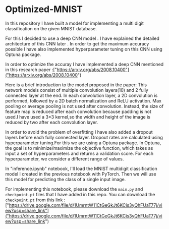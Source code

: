 # Optimized-MNIST



In this repository I have built a model for implementing a multi digit classification on the given MNIST database.

For this I decided to use a deep CNN model . I have explained the detailed architecture of this CNN later . In order to get the maximum accuracy possible I have also implemented hyperparameter tuning on this CNN using Optuna package.


In order to optimize the accuray I have implemented a deep CNN mentioned in this research paper :["https://arxiv.org/abs/2008.10400"]("https://arxiv.org/abs/2008.10400")

Here is a brief introduction to the model proposed in the paper: This network models consist of multiple convolution layers(10) and 2 fully connected layer at the end. In each convolution layer, a 2D convolution is performed, followed by a 2D batch normalization and ReLU activation. Max pooling or average pooling is not used after convolution. Instead, the size of feature map is reduced after each convolution because padding is not used.I have used a 3×3 kernel,so the width and height of the image is reduced by two after each convolution layer.

In order to avoid the problem of overfitting I have also added a dropout layers before each fully connected layer. Dropout rates are calculated using hyperparameter tuning.For this we are using a Optuna package. In Optuna, the goal is to minimize/maximize the objective function, which takes as input a set of hyperparameters and returns a validation score. For each hyperparameter, we consider a different range of values.



In "inference.ipynb" notebook, I'll load the MNIST multidigit classification model I created in the previous notebook with PyTorch. Then we will use this model for predicting the class of a single input image.

For implementing this notebook, please download the `main.py` and `checkpoint.pt` files that I have added in this repo.
You can download the `checkpoint.pt` from this link : 
["https://drive.google.com/file/d/1UmrntW11CtGeGkJt6KCis3yQhFUaT77j/view?usp=share_link"]("https://drive.google.com/file/d/1UmrntW11CtGeGkJt6KCis3yQhFUaT77j/view?usp=share_link")






